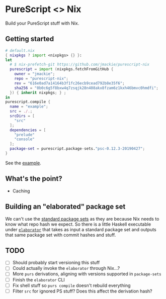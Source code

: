 # PureScript <> Nix

Build your PureScript stuff with Nix.

## Getting started

```nix
# default.nix
{ nixpkgs ? import <nixpkgs> {} }:
let
  # $ nix-prefetch-git https://github.com/jmackie/purescript-nix
  purescript = import (nixpkgs.fetchFromGitHub {
    owner = "jmackie";
    repo = "purescript-nix";
    rev = "616e0ad7a14164b3f1fc26ecb9cead792b8e35f6";
    sha256 = "0b0c6g5f8bxw4q7zsqjk28n408akx8fzam6z1kxh46bmvc0hmdfi";
  }) { inherit nixpkgs; } ;
in
purescript.compile {
  name = "example";
  src = ./.;
  srcDirs = [
    "src"
  ];
  dependencies = [
    "prelude"
    "console"
  ];
  package-set = purescript.package-sets."psc-0.12.3-20190427";
}
```

See the [example](https://github.com/jmackie/purescript-nix/tree/master/example).

## What's the point?

- Caching

## Building an "elaborated" package set

We can't use the [standard package sets](https://github.com/purescript/package-sets)
as they are because Nix needs to know what repo hash we expect. So there is a
little Haskell executable under [`elaborator`](https://github.com/jmackie/purescript-nix/tree/master/elaborator)
that takes as input a standard package set and outputs that same package set
with commit hashes and stuff.

## TODO

- [ ] Should probably start versioning this stuff
- [ ] Could actually invoke the `elaborator` through Nix...?
- [ ] More `purs` derivations, aligning with versions supported in `package-sets`
- [ ] Finish the `elaborator` CLI
- [ ] Fix shell stuff so `purs compile` doesn't rebuild everything
- [ ] Filter `src` for ignored PS stuff? Does this affect the derivation hash?
